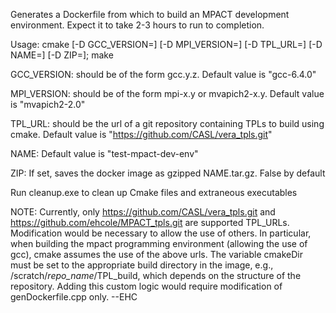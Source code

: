 Generates a Dockerfile from which to build an MPACT development environment. Expect it to take 2-3 hours to run to completion.

Usage: cmake [-D GCC_VERSION=] [-D MPI_VERSION=] [-D TPL_URL=] [-D NAME=] [-D ZIP=]; make

GCC_VERSION: should be of the form gcc.y.z. Default value is "gcc-6.4.0"

MPI_VERSION: should be of the form mpi-x.y or mvapich2-x.y. Default value is "mvapich2-2.0"

TPL_URL: should be the url of a git repository containing TPLs to build using cmake. Default value is "https://github.com/CASL/vera_tpls.git"

NAME: Default value is "test-mpact-dev-env"

ZIP: If set, saves the docker image as gzipped NAME.tar.gz. False by default

Run cleanup.exe to clean up Cmake files and extraneous executables

NOTE: Currently, only https://github.com/CASL/vera_tpls.git and https://github.com/ehcole/MPACT_tpls.git are supported TPL_URLs. Modification would be necessary to allow the use of others. In particular, when building the mpact programming environment (allowing the use of gcc), cmake assumes the use of the above urls. The variable cmakeDir must be set to the appropriate build directory in the image, e.g., /scratch/*repo_name*/TPL_build, which depends on the structure of the repository. Adding this custom logic would require modification of genDockerfile.cpp only. --EHC
